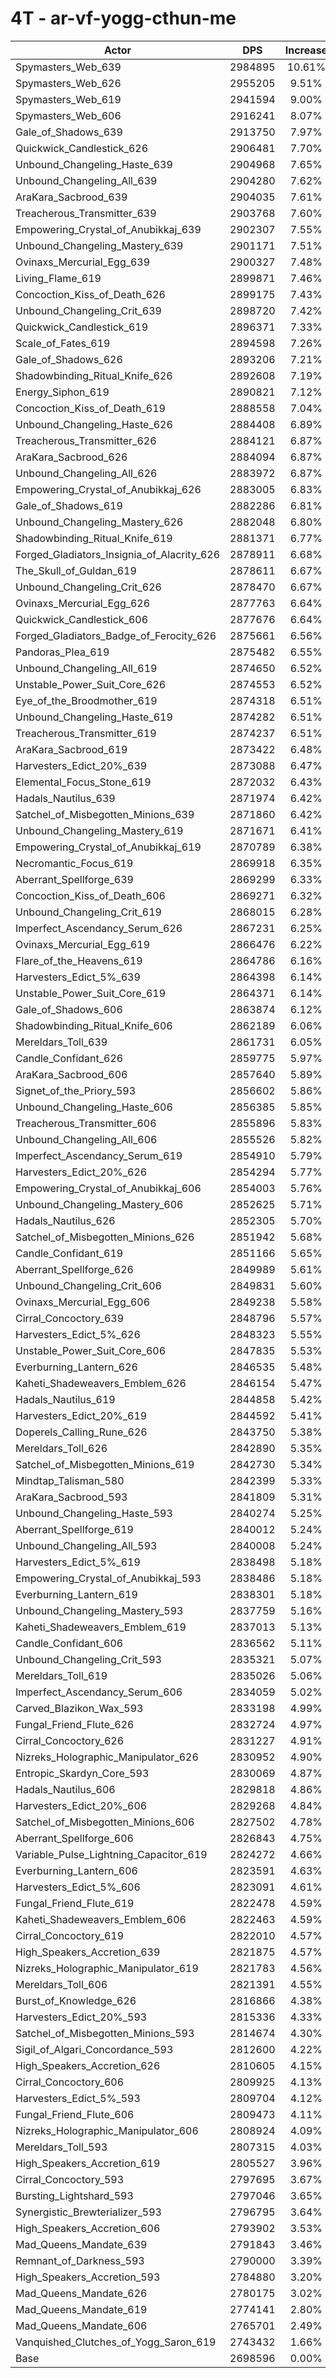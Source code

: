 # 4T - ar-vf-yogg-cthun-me
| Actor | DPS | Increase |
|---|:---:|:---:|
|Spymasters_Web_639|2984895|10.61%|
|Spymasters_Web_626|2955205|9.51%|
|Spymasters_Web_619|2941594|9.00%|
|Spymasters_Web_606|2916241|8.07%|
|Gale_of_Shadows_639|2913750|7.97%|
|Quickwick_Candlestick_626|2906481|7.70%|
|Unbound_Changeling_Haste_639|2904968|7.65%|
|Unbound_Changeling_All_639|2904280|7.62%|
|AraKara_Sacbrood_639|2904035|7.61%|
|Treacherous_Transmitter_639|2903768|7.60%|
|Empowering_Crystal_of_Anubikkaj_639|2902307|7.55%|
|Unbound_Changeling_Mastery_639|2901171|7.51%|
|Ovinaxs_Mercurial_Egg_639|2900327|7.48%|
|Living_Flame_619|2899871|7.46%|
|Concoction_Kiss_of_Death_626|2899175|7.43%|
|Unbound_Changeling_Crit_639|2898720|7.42%|
|Quickwick_Candlestick_619|2896371|7.33%|
|Scale_of_Fates_619|2894598|7.26%|
|Gale_of_Shadows_626|2893206|7.21%|
|Shadowbinding_Ritual_Knife_626|2892608|7.19%|
|Energy_Siphon_619|2890821|7.12%|
|Concoction_Kiss_of_Death_619|2888558|7.04%|
|Unbound_Changeling_Haste_626|2884408|6.89%|
|Treacherous_Transmitter_626|2884121|6.87%|
|AraKara_Sacbrood_626|2884094|6.87%|
|Unbound_Changeling_All_626|2883972|6.87%|
|Empowering_Crystal_of_Anubikkaj_626|2883005|6.83%|
|Gale_of_Shadows_619|2882286|6.81%|
|Unbound_Changeling_Mastery_626|2882048|6.80%|
|Shadowbinding_Ritual_Knife_619|2881371|6.77%|
|Forged_Gladiators_Insignia_of_Alacrity_626|2878911|6.68%|
|The_Skull_of_Guldan_619|2878611|6.67%|
|Unbound_Changeling_Crit_626|2878470|6.67%|
|Ovinaxs_Mercurial_Egg_626|2877763|6.64%|
|Quickwick_Candlestick_606|2877676|6.64%|
|Forged_Gladiators_Badge_of_Ferocity_626|2875661|6.56%|
|Pandoras_Plea_619|2875482|6.55%|
|Unbound_Changeling_All_619|2874650|6.52%|
|Unstable_Power_Suit_Core_626|2874553|6.52%|
|Eye_of_the_Broodmother_619|2874318|6.51%|
|Unbound_Changeling_Haste_619|2874282|6.51%|
|Treacherous_Transmitter_619|2874237|6.51%|
|AraKara_Sacbrood_619|2873422|6.48%|
|Harvesters_Edict_20%_639|2873088|6.47%|
|Elemental_Focus_Stone_619|2872032|6.43%|
|Hadals_Nautilus_639|2871974|6.42%|
|Satchel_of_Misbegotten_Minions_639|2871860|6.42%|
|Unbound_Changeling_Mastery_619|2871671|6.41%|
|Empowering_Crystal_of_Anubikkaj_619|2870789|6.38%|
|Necromantic_Focus_619|2869918|6.35%|
|Aberrant_Spellforge_639|2869299|6.33%|
|Concoction_Kiss_of_Death_606|2869271|6.32%|
|Unbound_Changeling_Crit_619|2868015|6.28%|
|Imperfect_Ascendancy_Serum_626|2867231|6.25%|
|Ovinaxs_Mercurial_Egg_619|2866476|6.22%|
|Flare_of_the_Heavens_619|2864786|6.16%|
|Harvesters_Edict_5%_639|2864398|6.14%|
|Unstable_Power_Suit_Core_619|2864371|6.14%|
|Gale_of_Shadows_606|2863874|6.12%|
|Shadowbinding_Ritual_Knife_606|2862189|6.06%|
|Mereldars_Toll_639|2861731|6.05%|
|Candle_Confidant_626|2859775|5.97%|
|AraKara_Sacbrood_606|2857640|5.89%|
|Signet_of_the_Priory_593|2856602|5.86%|
|Unbound_Changeling_Haste_606|2856385|5.85%|
|Treacherous_Transmitter_606|2855896|5.83%|
|Unbound_Changeling_All_606|2855526|5.82%|
|Imperfect_Ascendancy_Serum_619|2854910|5.79%|
|Harvesters_Edict_20%_626|2854294|5.77%|
|Empowering_Crystal_of_Anubikkaj_606|2854003|5.76%|
|Unbound_Changeling_Mastery_606|2852625|5.71%|
|Hadals_Nautilus_626|2852305|5.70%|
|Satchel_of_Misbegotten_Minions_626|2851942|5.68%|
|Candle_Confidant_619|2851166|5.65%|
|Aberrant_Spellforge_626|2849989|5.61%|
|Unbound_Changeling_Crit_606|2849831|5.60%|
|Ovinaxs_Mercurial_Egg_606|2849238|5.58%|
|Cirral_Concoctory_639|2848796|5.57%|
|Harvesters_Edict_5%_626|2848323|5.55%|
|Unstable_Power_Suit_Core_606|2847835|5.53%|
|Everburning_Lantern_626|2846535|5.48%|
|Kaheti_Shadeweavers_Emblem_626|2846154|5.47%|
|Hadals_Nautilus_619|2844858|5.42%|
|Harvesters_Edict_20%_619|2844592|5.41%|
|Doperels_Calling_Rune_626|2843750|5.38%|
|Mereldars_Toll_626|2842890|5.35%|
|Satchel_of_Misbegotten_Minions_619|2842730|5.34%|
|Mindtap_Talisman_580|2842399|5.33%|
|AraKara_Sacbrood_593|2841809|5.31%|
|Unbound_Changeling_Haste_593|2840274|5.25%|
|Aberrant_Spellforge_619|2840012|5.24%|
|Unbound_Changeling_All_593|2840008|5.24%|
|Harvesters_Edict_5%_619|2838498|5.18%|
|Empowering_Crystal_of_Anubikkaj_593|2838486|5.18%|
|Everburning_Lantern_619|2838301|5.18%|
|Unbound_Changeling_Mastery_593|2837759|5.16%|
|Kaheti_Shadeweavers_Emblem_619|2837013|5.13%|
|Candle_Confidant_606|2836562|5.11%|
|Unbound_Changeling_Crit_593|2835321|5.07%|
|Mereldars_Toll_619|2835026|5.06%|
|Imperfect_Ascendancy_Serum_606|2834059|5.02%|
|Carved_Blazikon_Wax_593|2833198|4.99%|
|Fungal_Friend_Flute_626|2832724|4.97%|
|Cirral_Concoctory_626|2831227|4.91%|
|Nizreks_Holographic_Manipulator_626|2830952|4.90%|
|Entropic_Skardyn_Core_593|2830069|4.87%|
|Hadals_Nautilus_606|2829818|4.86%|
|Harvesters_Edict_20%_606|2829268|4.84%|
|Satchel_of_Misbegotten_Minions_606|2827502|4.78%|
|Aberrant_Spellforge_606|2826843|4.75%|
|Variable_Pulse_Lightning_Capacitor_619|2824272|4.66%|
|Everburning_Lantern_606|2823591|4.63%|
|Harvesters_Edict_5%_606|2823091|4.61%|
|Fungal_Friend_Flute_619|2822478|4.59%|
|Kaheti_Shadeweavers_Emblem_606|2822463|4.59%|
|Cirral_Concoctory_619|2822010|4.57%|
|High_Speakers_Accretion_639|2821875|4.57%|
|Nizreks_Holographic_Manipulator_619|2821783|4.56%|
|Mereldars_Toll_606|2821391|4.55%|
|Burst_of_Knowledge_626|2816866|4.38%|
|Harvesters_Edict_20%_593|2815336|4.33%|
|Satchel_of_Misbegotten_Minions_593|2814674|4.30%|
|Sigil_of_Algari_Concordance_593|2812600|4.22%|
|High_Speakers_Accretion_626|2810605|4.15%|
|Cirral_Concoctory_606|2809925|4.13%|
|Harvesters_Edict_5%_593|2809704|4.12%|
|Fungal_Friend_Flute_606|2809473|4.11%|
|Nizreks_Holographic_Manipulator_606|2808924|4.09%|
|Mereldars_Toll_593|2807315|4.03%|
|High_Speakers_Accretion_619|2805527|3.96%|
|Cirral_Concoctory_593|2797695|3.67%|
|Bursting_Lightshard_593|2797046|3.65%|
|Synergistic_Brewterializer_593|2796795|3.64%|
|High_Speakers_Accretion_606|2793902|3.53%|
|Mad_Queens_Mandate_639|2791843|3.46%|
|Remnant_of_Darkness_593|2790000|3.39%|
|High_Speakers_Accretion_593|2784880|3.20%|
|Mad_Queens_Mandate_626|2780175|3.02%|
|Mad_Queens_Mandate_619|2774141|2.80%|
|Mad_Queens_Mandate_606|2765701|2.49%|
|Vanquished_Clutches_of_Yogg_Saron_619|2743432|1.66%|
|Base|2698596|0.00%|

